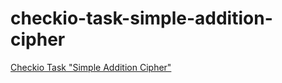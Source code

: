 checkio-task-simple-addition-cipher
===================================

[Checkio Task "Simple Addition Cipher"](http://www.checkio.org/mission/task/info/simple-addition-cipher)
